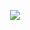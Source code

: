 <!-- retro visitor counter -->
<p align="center"> 
  <img src="https://profile-counter.glitch.me/{user-name}/count.svg" />
</p>
